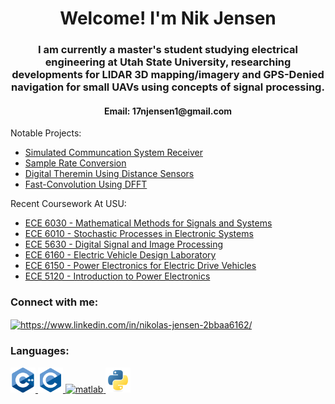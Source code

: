 <!-- **17njensen/17njensen** is a ✨ _special_ ✨ repository because its `README.md` (this file) appears on your GitHub profile. -->

<h1 align="center">Welcome! I'm Nik Jensen</h1>
<h3 align="center">I am currently a master's student studying electrical engineering at Utah State University, researching developments for LIDAR 3D mapping/imagery and GPS-Denied navigation for small UAVs using concepts of signal processing.</h3>
<h4 align="center">Email: 17njensen1@gmail.com</h4>

Notable Projects: 
- [Simulated Communcation System Receiver](https://github.com/17njensen/communication-system-simulator)
- [Sample Rate Conversion](https://github.com/17njensen/sample-rate-conversion)
- [Digital Theremin Using Distance Sensors](https://github.com/17njensen/Digital-Theremin-STM32L476-in-c)
- [Fast-Convolution Using DFFT](https://github.com/17njensen/fast-convolution)

Recent Coursework At USU:
- [ECE 6030 - Mathematical Methods for Signals and Systems](https://catalog.usu.edu/preview_course_nopop.php?catoid=35&coid=286776)
- [ECE 6010 - Stochastic Processes in Electronic Systems](https://catalog.usu.edu/preview_course_nopop.php?catoid=35&coid=286775)
- [ECE 5630 - Digital Signal and Image Processing](https://catalog.usu.edu/preview_course_nopop.php?catoid=35&coid=286763)
- [ECE 6160 - Electric Vehicle Design Laboratory](https://catalog.usu.edu/preview_course_nopop.php?catoid=35&coid=291926)
- [ECE 6150 - Power Electronics for Electric Drive Vehicles](https://catalog.usu.edu/preview_course_nopop.php?catoid=35&coid=291924)<!--   - [See the project here!](LINK TO EBIKE PROJECT) -->
- [ECE 5120 - Introduction to Power Electronics](https://catalog.usu.edu/preview_course_nopop.php?catoid=35&coid=291926)


<h3 align="left">Connect with me:</h3>
<p align="left">
<a href="https://www.linkedin.com/in/nikolas-jensen-2bbaa6162/" target="blank"><img align="center" src="https://raw.githubusercontent.com/rahuldkjain/github-profile-readme-generator/master/src/images/icons/Social/linked-in-alt.svg" alt="https://www.linkedin.com/in/nikolas-jensen-2bbaa6162/" height="30" width="40" /></a>
</p>

<h3 align="left">Languages:</h3>
<p align="left"> <a href="https://www.w3schools.com/cpp/" target="_blank" rel="noreferrer"> <img src="https://raw.githubusercontent.com/devicons/devicon/master/icons/cplusplus/cplusplus-original.svg" alt="cplusplus" width="40" height="40"/> </a> <a href="https://www.cprogramming.com/" target="_blank" rel="noreferrer"> <img src="https://raw.githubusercontent.com/devicons/devicon/master/icons/c/c-original.svg" alt="c" width="40" height="40"/> </a> <a href="https://www.mathworks.com/" target="_blank" rel="noreferrer"> <img src="https://upload.wikimedia.org/wikipedia/commons/2/21/Matlab_Logo.png" alt="matlab" width="40" height="40"/> </a> <a href="https://www.python.org" target="_blank" rel="noreferrer"> <img src="https://raw.githubusercontent.com/devicons/devicon/master/icons/python/python-original.svg" alt="python" width="40" height="40"/> </a> </p>
